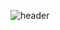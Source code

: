 ![header](https://capsule-render.vercel.app/api?type=soft&color=gradient&section=header&text=Kim%20Eun%20Hyuk&fontSize=90&animation=twinkling)
<!--
<h1 align="center">🛠 Tech Stack 🛠</h1>

<h3 align="center"> 💪 Strong : 프로젝트에서 원활히 사용할 수 있음 </h3>
<p align="center">
  <img src="https://img.shields.io/badge/JavaScript-F7DF1E?style=flat-square&logo=JavaScript&logoColor=white"/> 
  <img src="https://img.shields.io/badge/Node.js-339933?style=flat-square&logo=Node.js&logoColor=white"/> 
  <img src="https://img.shields.io/badge/MySQL-4479A1? style=flat-square&logo=MySQL&logoColor=white"/> 
  <img src="https://img.shields.io/badge/Express-000000?style=flat-square&logo=Express&logoColor=white"/>  
  <img src="https://img.shields.io/badge/Sequelize-52B0E7?style=flat-square&logo=Sequelize&logoColor=white"/> 
</p>
<br/>
<h3 align="center"> 👍 Experienced : 사용해 본 적이 있음 </h3>
<p align="center">
  <img src="https://img.shields.io/badge/React-61DAFB?style=flat-square&logo=React&logoColor=white"/> 
  <img src="https://img.shields.io/badge/AWS EC2-E47911?style=flat-square&logo=Amazon AWS&logoColor=white"/> 
  <img src="https://img.shields.io/badge/AWS RDS-E47911?style=flat-square&logo=Amazon AWS&logoColor=white"/>
  <img src="https://img.shields.io/badge/AWS Route 53-E47911?style=flat-square&logo=Amazon AWS&logoColor=white"/>
  
<p align="center">
  <img src="https://img.shields.io/badge/AWS S3-E47911?style=flat-square&logo=Amazon AWS&logoColor=white"/>
  <img src="https://img.shields.io/badge/AWS CodePipeline-E47911?style=flat-square&logo=Amazon AWS&logoColor=white"/> 
  <img src="https://img.shields.io/badge/AWS CloudFront-E47911?style=flat-square&logo=Amazon AWS&logoColor=white"/>
</p>
</p>
<br/>
--!>

